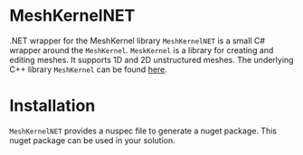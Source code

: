 # MeshKernelNET
.NET wrapper for the MeshKernel library
`MeshKernelNET` is a  small C# wrapper around the `MeshKernel`. `MeskKernel` is a library for creating and editing meshes. It supports 1D and 2D unstructured meshes.
The underlying C++ library `MeshKernel` can be found [here](https://github.com/Deltares/MeshKernel).

# Installation
`MeshKernelNET` provides a nuspec file to generate a nuget package. This nuget package can be used in your solution.